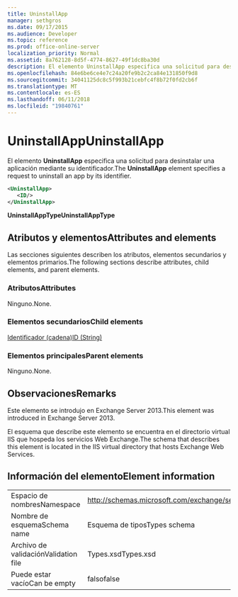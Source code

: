 ```yaml
---
title: UninstallApp
manager: sethgros
ms.date: 09/17/2015
ms.audience: Developer
ms.topic: reference
ms.prod: office-online-server
localization_priority: Normal
ms.assetid: 8a762128-8d5f-4774-8627-49f1dc8ba30d
description: El elemento UninstallApp especifica una solicitud para desinstalar una aplicación mediante su identificador.
ms.openlocfilehash: 84e6be6ce4e7c24a20fe9b2c2ca84e131850f9d8
ms.sourcegitcommit: 34041125dc8c5f993b21cebfc4f8b72f0fd2cb6f
ms.translationtype: MT
ms.contentlocale: es-ES
ms.lasthandoff: 06/11/2018
ms.locfileid: "19840761"
---
```

# <a name="uninstallapp"></a><span data-ttu-id="d7cd9-103">UninstallApp</span><span class="sxs-lookup"><span data-stu-id="d7cd9-103">UninstallApp</span></span>

<span data-ttu-id="d7cd9-104">El elemento **UninstallApp** especifica una solicitud para desinstalar una aplicación mediante su identificador.</span><span class="sxs-lookup"><span data-stu-id="d7cd9-104">The **UninstallApp** element specifies a request to uninstall an app by its identifier.</span></span> 
  
```XML
<UninstallApp>
   <ID/>
</UninstallApp>
```

 <span data-ttu-id="d7cd9-105">**UninstallAppType**</span><span class="sxs-lookup"><span data-stu-id="d7cd9-105">**UninstallAppType**</span></span>
## <a name="attributes-and-elements"></a><span data-ttu-id="d7cd9-106">Atributos y elementos</span><span class="sxs-lookup"><span data-stu-id="d7cd9-106">Attributes and elements</span></span>

<span data-ttu-id="d7cd9-107">Las secciones siguientes describen los atributos, elementos secundarios y elementos primarios.</span><span class="sxs-lookup"><span data-stu-id="d7cd9-107">The following sections describe attributes, child elements, and parent elements.</span></span>
  
### <a name="attributes"></a><span data-ttu-id="d7cd9-108">Atributos</span><span class="sxs-lookup"><span data-stu-id="d7cd9-108">Attributes</span></span>

<span data-ttu-id="d7cd9-109">Ninguno.</span><span class="sxs-lookup"><span data-stu-id="d7cd9-109">None.</span></span>
  
### <a name="child-elements"></a><span data-ttu-id="d7cd9-110">Elementos secundarios</span><span class="sxs-lookup"><span data-stu-id="d7cd9-110">Child elements</span></span>

[<span data-ttu-id="d7cd9-111">Identificador (cadena)</span><span class="sxs-lookup"><span data-stu-id="d7cd9-111">ID (String)</span></span>](id-string.md)
  
### <a name="parent-elements"></a><span data-ttu-id="d7cd9-112">Elementos principales</span><span class="sxs-lookup"><span data-stu-id="d7cd9-112">Parent elements</span></span>

<span data-ttu-id="d7cd9-113">Ninguno.</span><span class="sxs-lookup"><span data-stu-id="d7cd9-113">None.</span></span>
  
## <a name="remarks"></a><span data-ttu-id="d7cd9-114">Observaciones</span><span class="sxs-lookup"><span data-stu-id="d7cd9-114">Remarks</span></span>

<span data-ttu-id="d7cd9-115">Este elemento se introdujo en Exchange Server 2013.</span><span class="sxs-lookup"><span data-stu-id="d7cd9-115">This element was introduced in Exchange Server 2013.</span></span>
  
<span data-ttu-id="d7cd9-116">El esquema que describe este elemento se encuentra en el directorio virtual IIS que hospeda los servicios Web Exchange.</span><span class="sxs-lookup"><span data-stu-id="d7cd9-116">The schema that describes this element is located in the IIS virtual directory that hosts Exchange Web Services.</span></span>
  
## <a name="element-information"></a><span data-ttu-id="d7cd9-117">Información del elemento</span><span class="sxs-lookup"><span data-stu-id="d7cd9-117">Element information</span></span>

|||
|:-----|:-----|
|<span data-ttu-id="d7cd9-118">Espacio de nombres</span><span class="sxs-lookup"><span data-stu-id="d7cd9-118">Namespace</span></span>  <br/> |http://schemas.microsoft.com/exchange/services/2006/types  <br/> |
|<span data-ttu-id="d7cd9-119">Nombre de esquema</span><span class="sxs-lookup"><span data-stu-id="d7cd9-119">Schema name</span></span>  <br/> |<span data-ttu-id="d7cd9-120">Esquema de tipos</span><span class="sxs-lookup"><span data-stu-id="d7cd9-120">Types schema</span></span>  <br/> |
|<span data-ttu-id="d7cd9-121">Archivo de validación</span><span class="sxs-lookup"><span data-stu-id="d7cd9-121">Validation file</span></span>  <br/> |<span data-ttu-id="d7cd9-122">Types.xsd</span><span class="sxs-lookup"><span data-stu-id="d7cd9-122">Types.xsd</span></span>  <br/> |
|<span data-ttu-id="d7cd9-123">Puede estar vacío</span><span class="sxs-lookup"><span data-stu-id="d7cd9-123">Can be empty</span></span>  <br/> |<span data-ttu-id="d7cd9-124">falso</span><span class="sxs-lookup"><span data-stu-id="d7cd9-124">false</span></span>  <br/> |
   

